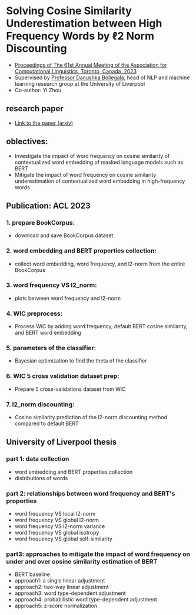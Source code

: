 # Solving Cosine Similarity Underestimation between High Frequency Words by ℓ2 Norm Discounting
- [Proceedings of The 61st Annual Meeting of the Association for Computational Linguistics, Toronto, Canada, 2023](https://2023.aclweb.org/)
- Supervised by [Professor Danushka Bollegala](https://danushka.net/), head of NLP and machine learning research group at the University of Liverpool
- Co-author: Yi Zhou

## research paper
- [Link to the paper (arxiv)](https://arxiv.org/abs/2305.10610)

## oblectives:
- Investigate the impact of word frequency on cosine similarity of contextualized word embedding of masked language models such as BERT
- Mitigate the impact of word frequency on cosine similarity underestimation of contextualized word embedding in high-frequency words

## Publication: ACL 2023
### 1. prepare BookCorpus: 
- download and save BookCorpus dataset

### 2. word embedding and BERT properties collection: 
- collect word embedding, word frequency, and l2-norm from the entire BookCorpus
 
### 3. word frequency VS l2_norm: 
- plots between word frequency and l2-norm

### 4. WIC preprocess:
- Process WiC by adding word frequency, default BERT cosine similarity, and BERT word embedding

### 5. parameters of the classifier:
- Bayesian optimization to find the theta of the classifier

### 6. WIC 5 cross validation dataset prep:
- Prepare 5 cross-validations dataset from WiC

### 7. l2_norm discounting:
- Cosine similarity prediction of the l2-norm discounting method compared to default BERT


## University of Liverpool thesis
### part 1: data collection
- word embedding and BERT properties collection
- distributions of words

### part 2: relationships between word frequency and BERT's properties
- word frequency VS local l2-norm
- word frequency VS global l2-norm
- word frequency VS l2-norm variance
- word frequency VS global isotropy
- word frequency VS global self-similarity

### part3: approaches to mitigate the impact of word frequency on under and over cosine similarity estimation of BERT
- BERT baseline
- approach1: a single linear adjustment
- approach2: two-way linear adjustment
- approach3: word type-dependent adjustment
- approach4: probabilistic word type-dependent adjustment
- approach5: z-score normalization
